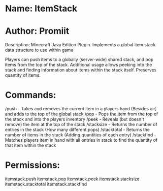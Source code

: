 # Name: ItemStack
# Author: Promiit
Description: Minecraft Java Edition Plugin. Implements a global item stack data structure to use within game

Players can push items to a globally (server-wide) shared stack, and pop items from the top of the stack. Additional usage allows peeking into the stack and finding
information about items within the stack itself. Preserves quantity of items.

# Commands:
/push - Takes and removes the current item in a players hand (Besides air) and adds to the top of the global stack
/pop - Pops the item from the top of the stack and into the players inventory
/peek - Reveals (but doesn't remove) the item at the top of the stack
/stacksize - Returns the number of entries in the stack (How many different pops)
/stacktotal - Returns the number of items in the stack (Adding quantities of each entry)
/stackfind - Matches players item in hand with all entries in stack to find the quantity of that item within the stack

# Permissions:
itemstack.push
itemstack.pop
itemstack.peek
itemstack.stacksize
itemstack.stacktotal
itemstack.stackfind

